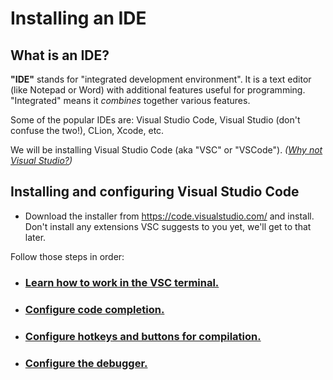 # Installing an IDE

## What is an IDE?

**"IDE"** stands for "integrated development environment". It is a text editor (like Notepad or Word) with additional features useful for programming. "Integrated" means it *combines* together various features.

Some of the popular IDEs are: Visual Studio Code, Visual Studio (don't confuse the two!), CLion, Xcode, etc.

We will be installing Visual Studio Code (aka "VSC" or "VSCode"). *([Why not Visual Studio?](/why_not_visual_studio.md))*

## Installing and configuring Visual Studio Code


* Download the installer from https://code.visualstudio.com/ and install.<br/>
  Don't install any extensions VSC suggests to you yet, we'll get to that later.

Follow those steps in order:

* ### [Learn how to work in the VSC terminal.](/working_in_vscode_terminal.md)

* ### [Configure code completion.](/configuring_code_completion.md)

* ### [Configure hotkeys and buttons for compilation.](/configuring_vsc_tasks.md)

* ### [Configure the debugger.](/configuring_vsc_debugger.md)
